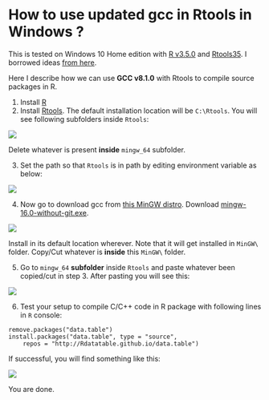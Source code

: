 # How to use updated gcc in Rtools in Windows ?

This is tested on Windows 10 Home edition with [R v3.5.0](https://cran.r-project.org/src/base/R-3/R-3.5.0.tar.gz) and [Rtools35](https://cran.r-project.org/bin/windows/Rtools/Rtools35.exe). I borrowed ideas [from here](https://stackoverflow.com/questions/25455829/using-a-different-gcc-version-from-that-included-with-rtools-with-rcpp-on-window).


Here I describe how we can use **GCC v8.1.0** with Rtools to compile source packages in R.

1. Install [R](https://www.r-project.org/)
2. Install [Rtools](https://cran.r-project.org/bin/windows/Rtools/Rtools35.exe). The default installation location will be `C:\Rtools`. You will see following subfolders inside `Rtools`:

![](https://i.imgur.com/PO36H7J.png)

Delete whatever is present **inside** `mingw_64` subfolder.

3. Set the path so that `Rtools` is in path by editing environment variable as below:

![](https://i.imgur.com/cbadT4G.png)


4. Now go to download gcc from [this MinGW distro](https://nuwen.net/mingw.html). Download [mingw-16.0-without-git.exe](https://nuwen.net/files/mingw/mingw-16.0-without-git.exe). 

![](https://i.imgur.com/dda12M3.png)

Install in its default location wherever. Note that it will get installed in `MinGW\` folder. Copy/Cut whatever is **inside** this `MinGW\` folder.

5. Go to `mingw_64` **subfolder** inside `Rtools` and paste whatever been copied/cut in step 3. After pasting you will see this:

![](https://i.imgur.com/wZlB7x2.png)

6. Test your setup to compile C/C++ code in R package with following lines in `R` console:
```
remove.packages("data.table")
install.packages("data.table", type = "source",
    repos = "http://Rdatatable.github.io/data.table")
```
If successful, you will find something like this:

![](https://i.imgur.com/MmIc3dq.png)

You are done.
